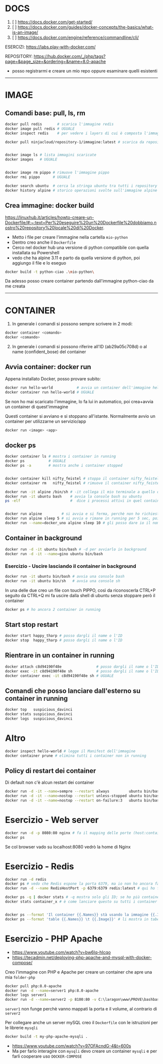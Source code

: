 # DOCS
1. [ ] https://docs.docker.com/get-started/
2. [ ] https://docs.docker.com/guides/docker-concepts/the-basics/what-is-an-image/
3. [ ] https://docs.docker.com/engine/reference/commandline/cli/

ESERCIZI: https://labs.play-with-docker.com/

REPOSITORY: https://hub.docker.com/_/php/tags?page=&page_size=&ordering=&name=8.0-apache
- posso registrarmi e creare un mio repo oppure esaminare quelli esistenti

---

# IMAGE

## Comandi base: pull, ls, rm
```bash
docker pull redis       # scarica l'immagine redis 
docker image pull redis # UGUALE 
docker inspect redis    # per vedere i layers di cui è composta l'immagine

docker pull ninjacloud/repository-1/immagine:latest # scarica da repository non ufficiale


docker image ls # lista immagini scaricate
docker images   # UGUALE


docker image rm pippo # rimuove l'immagine pippo
docker rmi pippo      # UGUALE

docker search ubuntu  # cerca la stringa ubuntu tra tutti i repository del docker hub    
docker history alpine # storico operazioni svolte sull'immagine alpine
```

## Crea immagine: docker build
https://linuxhub.it/articles/howto-creare-un-Dockerfile/#:~:text=Per%20eseguire%20un%20Dockerfile%20dobbiamo,nostro%20repository%20locale%20di%20Docker.
- Metto i file per creare l'immagine nella cartella `mio-python`
- Dentro creo anche il `Dockerfile`
- Cerco nel docker hub una versione di python compatibile con quella installata su Powershell
- vedo che ha alpine 3.11 e parto da quella versione di python, poi aggiungo il file e lo eseguo
```bash
docker build -t python-ciao .\mio-python\
```
Da adesso posso creare container partendo dall'immagine python-ciao da me creata

---

# CONTAINER
1. In generale i comandi si possono sempre scrivere in 2 modi:
```bash
docker container <comando>
docker <comando>
```
2. In generale i comandi si possono riferire all'ID (ab29a05c708d) o al name (confident_bose) del container



## Avvia container: docker run
Appena installato Docker, posso provare subito:
```bash
docker run hello-world           # avvia un container dell'immagine hello-world
docker container run hello-world # UGUALE
```
Se non ho mai scaricato l'immagine, lo fa lui in automatico, poi crea+avvia un container di quest'immagine

Questi container si avviano e si stoppano all'istante. Normalmente avvio un container per utilizzarne un servizio/app
```bash
docker run <image> <app>
```

## docker ps
```bash
docker container ls # mostra i container in running
docker ps           # UGUALE
docker ps -a        # mostra anche i container stopped


docker container kill nifty_feistel # stoppa il container nifty_feistel
docker container rm   nifty_feistel # rimuove il container nifty_feistel
```
```bash
docker run -it alpine /bin/sh # -it collega il mio terminale a quello del container
docker run -it ubuntu bash    # avvia la console bash su ubuntu
ps -elf                       #  dice i processi attivi in quel container (solo la bash)


docker run alpine         # si avvia e si ferma, perchè non ho richiesto nessun servizio
docker run alpine sleep 5 # si avvia e rimane in running per 5 sec, poi si ferma
docker run --name=docker_uno alpine sleep 10 # gli posso dare io il nome
```

## Container in background
```bash
docker run -d -it ubuntu bin/bash # -d per avviarlo in background
docker run -d -it --name=gino ubuntu bin/bash
```

### Esercizio - Uscire lasciando il container in background
```bash
docker run -it ubuntu bin/bash # avvia una console bash
docker run -it ubuntu bin/sh   # avvia una console sh
```
In una delle due creo un file con touch PIPPO, così da riconoscerla
CTRL+P seguito da CTRL+Q mi fa uscire dalla shell di ubuntu senza stoppare però il container
```bash
docker ps # ho ancora 2 container in running
```

## Start stop restart
```bash
docker start happy_tharp # posso dargli il name o l'ID
docker stop  happy_tharp # posso dargli il name o l'ID
```

## Rientrare in un container in running
```bash
docker attach c8d94190f48e                # posso dargli il name o l'ID
docker exec -it c8d94190f48e sh           # posso dargli il name o l'ID
docker container exec -it c8d94190f48e sh # UGUALE
```

## Comandi che posso lanciare dall'esterno su container in running
```bash
docker top   suspicious_davinci
docker stats suspicious_davinci
docker logs  suspicious_davinci
```


# Altro
```bash
docker inspect hello-world # legge il Manifest dell'immagine
docker container prune # elimina tutti i container non in running
```

## Policy di restart dei container
Di default non c'è alcun restart dei container
```bash
docker run -d -it --name=sempre --restart always         ubuntu bin/bash
docker run -d -it --name=nostop --restart unless-stopped ubuntu bin/bash
docker run -d -it --name=nostop --restart on-failure:3   ubuntu bin/bash # 3 tentativi di restart prima di fermarsi
```


# Esercizio - Web server
```bash
docker run -d -p 8080:80 nginx # fa il mapping delle porte (host:container)
docker ps
```
Se col browser vado su localhost:8080 vedrò la home di Nginx


# Esercizio - Redis
```bash
docker run -d redis
docker ps # vedo che Redis espone la porta 6379, ma io non ho ancora fatto mapping verso l'host fisico
docker run -d --name RedisHostPort -p 6379:6379 redis:latest # qui ho fatto il mapping
```

```bash
docker ps -q | docker stats # -q mostra solo gli ID; se ho più container in running, così li monitoro tutti
docker stats container_x # è come lanciare questo su tutti i container contemporaneamente


docker ps --format 'Il container {{.Names}} stà usando la immagine {{.Image}}' # formattazione dei dati
docker ps --format 'table {{.Names}} \t {{.Image}}' # li mostra in tabella
```


# Esercizio - PHP Apache
- https://www.youtube.com/watch?v=bw6Iq-hIcqo
- https://tecadmin.net/deploying-php-apache-and-mysql-with-docker-compose/

Creo l'immagine con PHP e Apache per creare un container che apre una mia `folder-php`
```bash
docker pull php:8.0-apache
docker run -d --name=server1 php:8.0-apache 
docker logs server1
docker run -d --name=server2 -p 8100:80 -v C:\laragon\www\PROVE\bashbash\DOCKER\folder-php:/var/www/html php:8.0-apache
```
`server1` non funge perchè vanno mappati la porta e il volume, al contrario di `server2`

Per collegare anche un server mySQL creo il `Dockerfile` con le istruzioni per le librerie `mysqli`
```bash
docker build -t my-php-apache-mysqli .
```
- https://www.youtube.com/watch?v=97OFAcndG-4&t=600s
- Ma per farlo interagire con `mysqli` devo creare un container `mysqli` e per farli cooperare uso `DOCKER-COMPOSE`


